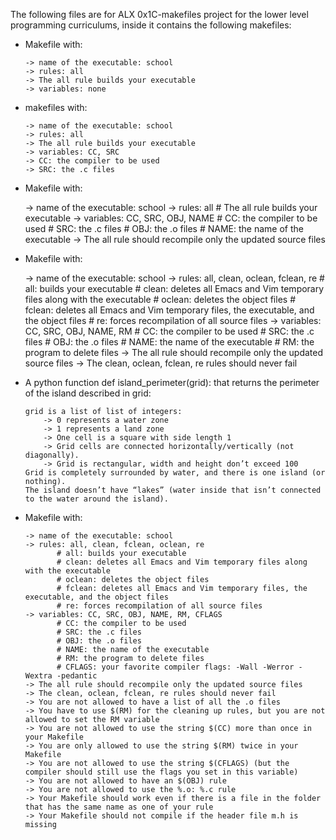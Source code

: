 The following files are for ALX  0x1C-makefiles project for the lower level programming curriculums, inside it contains the following makefiles:

* Makefile with:

      -> name of the executable: school
      -> rules: all
      -> The all rule builds your executable
      -> variables: none

* makefiles with:

      -> name of the executable: school
      -> rules: all
      -> The all rule builds your executable
      -> variables: CC, SRC
      -> CC: the compiler to be used
      -> SRC: the .c files

* Makefile with:

     -> name of the executable: school
     -> rules: all
            # The all rule builds your executable
     -> variables: CC, SRC, OBJ, NAME
            # CC: the compiler to be used
            # SRC: the .c files
            # OBJ: the .o files
            # NAME: the name of the executable
     -> The all rule should recompile only the updated source files

* Makefile with:

     -> name of the executable: school
     -> rules: all, clean, oclean, fclean, re
            # all: builds your executable
            # clean: deletes all Emacs and Vim temporary files along with the executable
            # oclean: deletes the object files
            # fclean: deletes all Emacs and Vim temporary files, the executable, and the object files
            # re: forces recompilation of all source files
     -> variables: CC, SRC, OBJ, NAME, RM
            # CC: the compiler to be used
            # SRC: the .c files
            # OBJ: the .o files
            # NAME: the name of the executable
            # RM: the program to delete files
     -> The all rule should recompile only the updated source files
     -> The clean, oclean, fclean, re rules should never fail

* A python function def island_perimeter(grid): that returns the perimeter of the island described in grid:
      
      grid is a list of list of integers:
          -> 0 represents a water zone
          -> 1 represents a land zone
          -> One cell is a square with side length 1
          -> Grid cells are connected horizontally/vertically (not diagonally).
          -> Grid is rectangular, width and height don’t exceed 100
      Grid is completely surrounded by water, and there is one island (or nothing).
      The island doesn’t have “lakes” (water inside that isn’t connected to the water around the island).

* Makefile with:

      -> name of the executable: school
      -> rules: all, clean, fclean, oclean, re
             # all: builds your executable
             # clean: deletes all Emacs and Vim temporary files along with the executable
             # oclean: deletes the object files
             # fclean: deletes all Emacs and Vim temporary files, the executable, and the object files
             # re: forces recompilation of all source files
      -> variables: CC, SRC, OBJ, NAME, RM, CFLAGS
             # CC: the compiler to be used
             # SRC: the .c files
             # OBJ: the .o files
             # NAME: the name of the executable
             # RM: the program to delete files
             # CFLAGS: your favorite compiler flags: -Wall -Werror -Wextra -pedantic
      -> The all rule should recompile only the updated source files
      -> The clean, oclean, fclean, re rules should never fail
      -> You are not allowed to have a list of all the .o files
      -> You have to use $(RM) for the cleaning up rules, but you are not allowed to set the RM variable
      -> You are not allowed to use the string $(CC) more than once in your Makefile
      -> You are only allowed to use the string $(RM) twice in your Makefile
      -> You are not allowed to use the string $(CFLAGS) (but the compiler should still use the flags you set in this variable)
      -> You are not allowed to have an $(OBJ) rule
      -> You are not allowed to use the %.o: %.c rule
      -> Your Makefile should work even if there is a file in the folder that has the same name as one of your rule
      -> Your Makefile should not compile if the header file m.h is missing

















